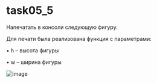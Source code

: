 # task05_5

Напечатать в консоли следующую фигуру.

Для печати была реализована функция с параметрами: 

•	h – высота фигуры

•	w – ширина фигуры

![image](https://user-images.githubusercontent.com/90618288/139026199-dc0b460a-f293-48e2-9732-04e5e2b34ede.png)
